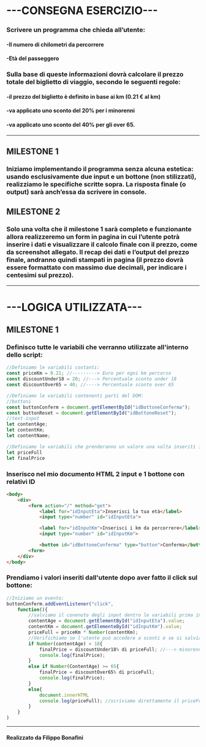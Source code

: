 # ---CONSEGNA ESERCIZIO---

### Scrivere un programma che chieda all’utente:
####    -Il numero di chilometri da percorrere
####    -Età del passeggero
####
### Sulla base di queste informazioni dovrà calcolare il prezzo totale del biglietto di viaggio, secondo le seguenti regole:
####    -il prezzo del biglietto è definito in base ai km (0.21 € al km)
####    -va applicato uno sconto del 20% per i minorenni
####    -va applicato uno sconto del 40% per gli over 65.

---------
## MILESTONE 1

### Iniziamo implementando il programma senza alcuna estetica: usando esclusivamente due input e un bottone (non stilizzati), realizziamo le specifiche scritte sopra. La risposta finale (o output) sarà anch’essa da scrivere in console.

## MILESTONE 2

### Solo una volta che il milestone 1 sarà completo e funzionante allora realizzeremo un form in pagina in cui l’utente potrà inserire i dati e visualizzare il calcolo finale con il prezzo, come da screenshot allegato. Il recap dei dati e l’output del prezzo finale, andranno quindi stampati in pagina (il prezzo dovrà essere formattato con massimo due decimali, per indicare i centesimi sul prezzo).


---------

# ---LOGICA UTILIZZATA---

## MILESTONE 1
### Definisco tutte le variabili che verranno utilizzate all'interno dello script:

```javascript
//Definiamo le variabili costanti:
const priceKm = 0.21; //---------> Euro per ogni km percorso
const discountUnder18 = 20; //---> Percentuale sconto under 18
const discountOver65 = 40; //----> Percentuale sconto over 65

//Definiamo le variabili contenenti parti del DOM:
//bottoni
const buttonConferm = document.getElementById("idBottoneConferma");
const buttonReset = document.getElementById("idBottoneReset");
//text-input
let contentAge;
let contentKm;
let contentName;

//Definiamo le variabili che prenderanno un valore una volta inseriti i dati
let priceFull
let finalPrice

```

### Inserisco nel mio documento HTML 2 input e 1 bottone con relativi ID

```HTML
<body>
    <div>
        <form action="/" method="get">
            <label for="idInputEta">Inserisci la tua età</label>
            <input type="number" id="idInputEta">

            <label for="idInputKm">Inserisci i km da percorrere</label>
            <input type="number" id="idInputKm">

            <button id="idBottoneConferma" type="button">Conferma</button>
        <form>
    </div>
</body>
```

### Prendiamo i valori inseriti dall'utente dopo aver fatto il click sul bottone:

```javascript
//Iniziamo un evento:
buttonConferm.addEventListener("click",
    function(){
        //salviamo il conenuto degli input dentro le variabili prima inizializzate
        contentAge = document.getElementById("idInputEta").value;
        contentKm = document.getElementeById("idInputKm").value;
        priceFull = priceKm * Number(contentKm);
        //Verifichiamo se l'utente può accedere a sconti e se si salviamo le variabili
        if Number(contentAge) < 18{
            finalPrice = discountUnder18% di priceFull; //---> minorenni
            console.log(finalPrice);
        }
        else if Number(ContentAge) >= 65{
            finalPrice = discountOver65% di priceFull;
            console.log(finalPrice);
        }
        else{
            document.innerHTML
            console.log(priceFull); //scriviamo direttamente il priceFull
        }
    }
)
```
--------

#### Realizzato da Filippo Bonafini
